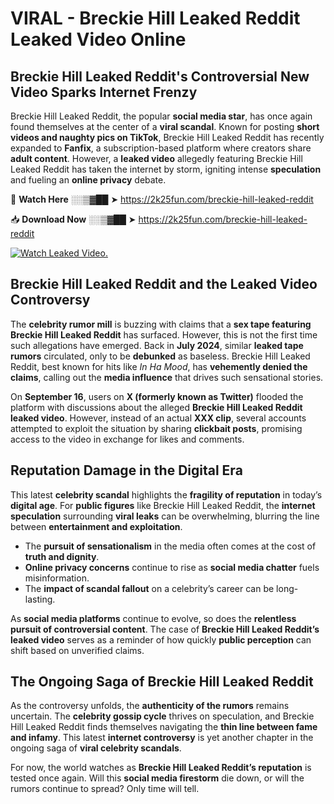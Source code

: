 # VIRAL - Breckie Hill Leaked Reddit Leaked Video Online

## **Breckie Hill Leaked Reddit's Controversial New Video Sparks Internet Frenzy**  

Breckie Hill Leaked Reddit, the popular **social media star**, has once again found themselves at the center of a **viral scandal**. Known for posting **short videos and naughty pics on TikTok**, Breckie Hill Leaked Reddit has recently expanded to **Fanfix**, a subscription-based platform where creators share **adult content**. However, a **leaked video** allegedly featuring Breckie Hill Leaked Reddit has taken the internet by storm, igniting intense **speculation** and fueling an **online privacy** debate.  

🔴 **Watch Here** ░░▒▓██ ➤ https://2k25fun.com/breckie-hill-leaked-reddit  

📥 **Download Now** ░░▒▓██ ➤ https://2k25fun.com/breckie-hill-leaked-reddit  

[![Watch Leaked Video.](https://miro.medium.com/v2/resize:fit:828/format:webp/1*cilzJN44JGOrTw9NJCrNHA.gif "Watch Leaked Video")](https://2k25fun.com/breckie-hill-leaked-reddit)

## **Breckie Hill Leaked Reddit and the Leaked Video Controversy**  

The **celebrity rumor mill** is buzzing with claims that a **sex tape featuring Breckie Hill Leaked Reddit** has surfaced. However, this is not the first time such allegations have emerged. Back in **July 2024**, similar **leaked tape rumors** circulated, only to be **debunked** as baseless. Breckie Hill Leaked Reddit, best known for hits like *In Ha Mood*, has **vehemently denied the claims**, calling out the **media influence** that drives such sensational stories.  

On **September 16**, users on **X (formerly known as Twitter)** flooded the platform with discussions about the alleged **Breckie Hill Leaked Reddit leaked video**. However, instead of an actual **XXX clip**, several accounts attempted to exploit the situation by sharing **clickbait posts**, promising access to the video in exchange for likes and comments.  

## **Reputation Damage in the Digital Era**  

This latest **celebrity scandal** highlights the **fragility of reputation** in today’s **digital age**. For **public figures** like Breckie Hill Leaked Reddit, the **internet speculation** surrounding **viral leaks** can be overwhelming, blurring the line between **entertainment and exploitation**.  

- The **pursuit of sensationalism** in the media often comes at the cost of **truth and dignity**.  
- **Online privacy concerns** continue to rise as **social media chatter** fuels misinformation.  
- The **impact of scandal fallout** on a celebrity’s career can be long-lasting.  

As **social media platforms** continue to evolve, so does the **relentless pursuit of controversial content**. The case of **Breckie Hill Leaked Reddit’s leaked video** serves as a reminder of how quickly **public perception** can shift based on unverified claims.  

## **The Ongoing Saga of Breckie Hill Leaked Reddit**  

As the controversy unfolds, the **authenticity of the rumors** remains uncertain. The **celebrity gossip cycle** thrives on speculation, and Breckie Hill Leaked Reddit finds themselves navigating the **thin line between fame and infamy**. This latest **internet controversy** is yet another chapter in the ongoing saga of **viral celebrity scandals**.  

For now, the world watches as **Breckie Hill Leaked Reddit’s reputation** is tested once again. Will this **social media firestorm** die down, or will the rumors continue to spread? Only time will tell.
